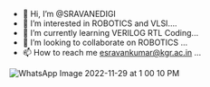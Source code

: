 - 👋 Hi, I’m @SRAVANEDIGI
- 👀 I’m interested in ROBOTICS and VLSI....
- 🌱 I’m currently learning VERILOG RTL Coding...
- 💞️ I’m looking to collaborate on ROBOTICS ...
- 📫 How to reach me esravankumar@kgr.ac.in ...

<!---
SRAVANEDIGI/SRAVANEDIGI is a ✨ special ✨ repository because its `README.md` (this file) appears on your GitHub profile.
You can click the Preview link to take a look at your changes.
--->
![WhatsApp Image 2022-11-29 at 1 00 10 PM](https://user-images.githubusercontent.com/119400007/204491814-13ea5ba4-b6ef-4575-9dc3-7939265f57ef.jpeg)
